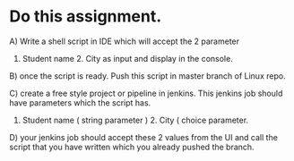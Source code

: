 # Do this assignment.
>
A)
Write a shell script in IDE which will accept the 2 parameter 
1. Student name 
   2.  City as input and display in the console.

B) once the script is ready. Push this script in master branch of Linux repo.

C) create a free style project or pipeline in jenkins.  This jenkins job should have parameters which the script has.

1. Student name ( string parameter )
   2.  City ( choice parameter.

D) your jenkins job should accept these 2 values from the UI and call the script that you have written which you already pushed the branch.
